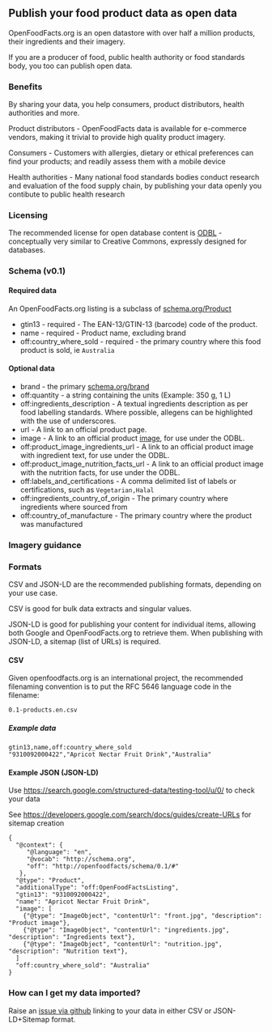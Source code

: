## Publish your food product data as open data

OpenFoodFacts.org is an open datastore with over half a million products, their ingredients and their imagery.

If you are a producer of food, public health authority or food standards body, you too can publish open data.

### Benefits
By sharing your data, you help consumers, product distributors, health authorities and more.

Product distributors - OpenFoodFacts data is available for e-commerce vendors, making it trivial to provide high quality product imagery.

Consumers - Customers with allergies, dietary or ethical preferences can find your products; and readily assess them with a mobile device

Health authorities - Many national food standards bodies conduct research and evaluation of the food supply chain, by publishing your data openly you contibute to public health research

### Licensing

The recommended license for open database content is [ODBL](https://opendatacommons.org/licenses/odbl/) - conceptually very similar to Creative Commons, expressly designed for databases.

### Schema (v0.1)

#### Required data
An OpenFoodFacts.org listing is a subclass of [schema.org/Product](http://schema.org/Product)
 * gtin13	- required - The EAN-13/GTIN-13 (barcode) code of the product.
 * name - required - Product name, excluding brand
 * off:country_where_sold - required - the primary country where this food product is sold, ie ```Australia```

#### Optional data
 * brand - the primary [schema.org/brand](http://schema.org/brand)
 * off:quantity - a string containing the units (Example: 350 g, 1 L)
 * off:ingredients_description - A textual ingredients description as per food labelling standards. Where possible, allegens can be highlighted with the use of underscores.
 * url - A link to an official product page.
 * image - A link to an official product [image](http://schema.org/image), for use under the ODBL.
 * off:product_image_ingredients_url - A link to an official product image with ingredient text, for use under the ODBL.
 * off:product_image_nutrition_facts_url - A link to an official product image with the nutrition facts, for use under the ODBL.
 * off:labels_and_certifications - A comma delimited list of labels or certifications, such as ```Vegetarian,Halal```
 * off:ingredients_country_of_origin - The primary country where ingredients where sourced from
 * off:country_of_manufacture - The primary country where the product was manufactured

### Imagery guidance


### Formats
CSV and JSON-LD are the recommended publishing formats, depending on your use case.

CSV is good for bulk data extracts and singular values.

JSON-LD is good for publishing your content for individual items, allowing both Google and OpenFoodFacts.org to retrieve them.
When publishing with JSON-LD, a sitemap (list of URLs) is required.

#### CSV
Given openfoodfacts.org is an international project, the recommended filenaming convention is to put the RFC 5646 language code in the filename:
```
0.1-products.en.csv
```

##### Example data
```
gtin13,name,off:country_where_sold
"9310092000422","Apricot Nectar Fruit Drink","Australia"
```
#### Example JSON (JSON-LD)
Use https://search.google.com/structured-data/testing-tool/u/0/ to check your data

See https://developers.google.com/search/docs/guides/create-URLs for sitemap creation

```
{
  "@context": {
     "@language": "en", 
     "@vocab": "http://schema.org",
     "off": "http://openfoodfacts/schema/0.1/#"
   },
  "@type": "Product",
  "additionalType": "off:OpenFoodFactsListing",
  "gtin13": "9310092000422",
  "name": "Apricot Nectar Fruit Drink",
  "image": [
    {"@type": "ImageObject", "contentUrl": "front.jpg", "description": "Product image"},
    {"@type": "ImageObject", "contentUrl": "ingredients.jpg", "description": "Ingredients text"},
    {"@type": "ImageObject", "contentUrl": "nutrition.jpg", "description": "Nutrition text"},
  ]
  "off:country_where_sold": "Australia"
}
```

### How can I get my data imported?
Raise an [issue via github](https://github.com/openfoodfacts/openfoodfacts-server/issues) linking to your data in either CSV or JSON-LD+Sitemap format.
